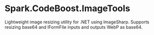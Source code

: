 # Spark.CodeBoost.ImageTools
Lightweight image resizing utility for .NET using ImageSharp. Supports resizing base64 and IFormFile inputs and outputs WebP as base64.
